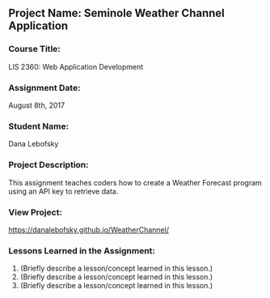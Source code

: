 ## Project Name:  Seminole Weather Channel Application

### Course Title:
LIS 2360:  Web Application Development

### Assignment Date:  
August 8th, 2017

### Student Name:  
Dana Lebofsky

### Project Description:
This assignment teaches coders how to create a Weather Forecast program using an API key to retrieve data.

### View Project:
https://danalebofsky.github.io/WeatherChannel/

### Lessons Learned in the Assignment:
1. (Briefly describe a lesson/concept learned in this lesson.)
2. (Briefly describe a lesson/concept learned in this lesson.)
3. (Briefly describe a lesson/concept learned in this lesson.)
